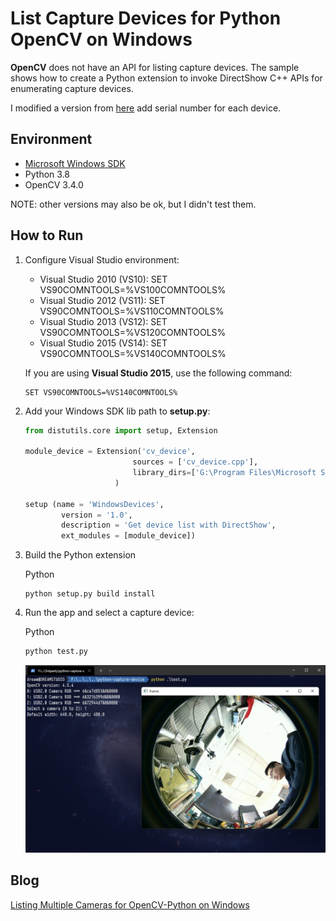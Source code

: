 # List Capture Devices for Python OpenCV on Windows
**OpenCV** does not have an API for listing capture devices. The sample shows how to create a Python extension to invoke DirectShow C++ APIs for enumerating capture devices.

I modified a version from [here](https://github.com/yushulx/python-capture-device-list) add serial number for each device.

## Environment
* [Microsoft Windows SDK][0]
* Python 3.8
* OpenCV 3.4.0

NOTE: other versions may also be ok, but I didn't test them.

## How to Run 
1. Configure Visual Studio environment:
    * Visual Studio 2010 (VS10): SET VS90COMNTOOLS=%VS100COMNTOOLS%
    * Visual Studio 2012 (VS11): SET VS90COMNTOOLS=%VS110COMNTOOLS%
    * Visual Studio 2013 (VS12): SET VS90COMNTOOLS=%VS120COMNTOOLS%
    * Visual Studio 2015 (VS14): SET VS90COMNTOOLS=%VS140COMNTOOLS%

    If you are using **Visual Studio 2015**, use the following command:

    ```
    SET VS90COMNTOOLS=%VS140COMNTOOLS%
    ```

2. Add your Windows SDK lib path to **setup.py**:

    ```python
    from distutils.core import setup, Extension

    module_device = Extension('cv_device',
                            sources = ['cv_device.cpp'], 
                            library_dirs=['G:\Program Files\Microsoft SDKs\Windows\v6.1\Lib']   # <== Here, if u don't add it to path, change here.
                        )

    setup (name = 'WindowsDevices',
            version = '1.0',
            description = 'Get device list with DirectShow',
            ext_modules = [module_device])
    ```

3. Build the Python extension

    Python

    ```
    python setup.py build install
    ```

4. Run the app and select a capture device:

    Python 
    ```python
    python test.py
    ```
    ![camera list in Python](screenshot/python-list-device.PNG)

## Blog
[Listing Multiple Cameras for OpenCV-Python on Windows][1]

[0]:https://en.wikipedia.org/wiki/Microsoft_Windows_SDK
[1]:http://www.codepool.biz/multiple-camera-opencv-python-windows.html
